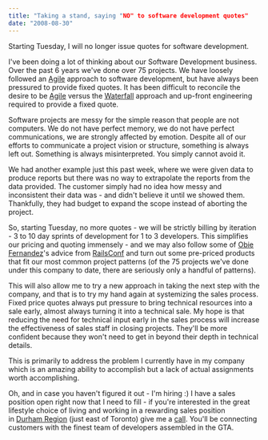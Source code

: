 ```yaml
---
title: "Taking a stand, saying "NO" to software development quotes"
date: "2008-08-30"
---
```


Starting Tuesday, I will no longer issue quotes for software development.

I've been doing a lot of thinking about our Software Development business. Over the past 6 years we've done over 75 projects. We have loosely followed an [Agile](http://en.wikipedia.org/wiki/Agile_software_development) approach to software development, but have always been pressured to provide fixed quotes. It has been difficult to reconcile the desire to be [Agile](http://en.wikipedia.org/wiki/Agile_software_development) versus the [Waterfall](http://en.wikipedia.org/wiki/Waterfall_model) approach and up-front engineering required to provide a fixed quote.

Software projects are messy for the simple reason that people are not computers. We do not have perfect memory, we do not have perfect communications, we are strongly affected by emotion. Despite all of our efforts to communicate a project vision or structure, something is always left out. Something is always misinterpreted. You simply cannot avoid it.

We had another example just this past week, where we were given data to produce reports but there was no way to extrapolate the reports from the data provided. The customer simply had no idea how messy and inconsistent their data was - and didn't believe it until we showed them. Thankfully, they had budget to expand the scope instead of aborting the project.

So, starting Tuesday, no more quotes - we will be strictly billing by iteration - 3 to 10 day sprints of development for 1 to 3 developers. This simplifies our pricing and quoting immensely - and we may also follow some of [Obie Fernandez](http://obiefernandez.com/)'s advice from [RailsConf](http://en.oreilly.com/rails2008/public/content/home) and turn out some pre-priced products that fit our most common project patterns (of the 75 projects we've done under this company to date, there are seriously only a handful of patterns).

This will also allow me to try a new approach in taking the next step with the company, and that is to try my hand again at systemizing the sales process. Fixed price quotes always put pressure to bring technical resources into a sale early, almost always turning it into a technical sale. My hope is that reducing the need for technical input early in the sales process will increase the effectiveness of sales staff in closing projects. They'll be more confident because they won't need to get in beyond their depth in technical details.

This is primarily to address the problem I currently have in my company which is an amazing ability to accomplish but a lack of actual assignments worth accomplishing.

Oh, and in case you haven't figured it out - I'm hiring :) I have a sales position open right now that I need to fill - if you're interested in the great lifestyle choice of living and working in a rewarding sales position in [Durham Region](http://region.durham.on.ca/) (just east of Toronto) give me a [call](http://threewisemen.ca/index.php?id=9R2-1AT). You'll be connecting customers with the finest team of developers assembled in the GTA.
